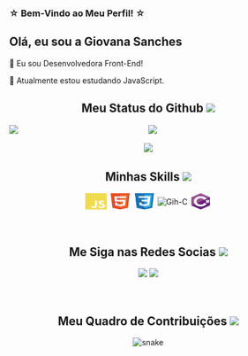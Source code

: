 ### ☆ Bem-Vindo ao Meu Perfil! ☆

## Olá, eu sou a Giovana Sanches 

🌱 Eu sou Desenvolvedora Front-End!

🌿 Atualmente estou estudando JavaScript.

<h2 align="center">
  Meu Status do Github <img src="https://media.giphy.com/media/VgCDAzcKvsR6OM0uWg/giphy.gif" width="50">
</h2>

<p align = "center">
  <img align="left" src="https://github-readme-stats.vercel.app/api?username=Gih2139Sanches&show_icons=true&theme=tokyonight&line_height=27">
  <img src="https://github-readme-stats.vercel.app/api/top-langs/?username=Gih2139Sanches&theme=tokyonight">
</p>

<p align = "center">
 <img src="https://activity-graph.herokuapp.com/graph?username=Gih2139Sanches&theme=redical">
</p> 

<h2 align="center"> Minhas Skills <img src="https://github.com/ritik307/ritik307/blob/main/images/laptop.gif" width="50"></h2>

  <div align="center">
  <img align="center" alt="Gih-Js" height="30" width="40" src="https://raw.githubusercontent.com/devicons/devicon/master/icons/javascript/javascript-plain.svg">
  <img align="center" alt="Gih-HTML" height="30" width="40" src="https://raw.githubusercontent.com/devicons/devicon/master/icons/html5/html5-original.svg">
  <img align="center" alt="Gih-CSS" height="30" width="40" src="https://raw.githubusercontent.com/devicons/devicon/master/icons/css3/css3-original.svg">
  <img align="center" alt="Gih-C" height="30" width="40" src="https://cdn.jsdelivr.net/gh/devicons/devicon/icons/c/c-original.svg" />
  <img align="center" alt="Gih-Csharp" height="30" width="40" src="https://raw.githubusercontent.com/devicons/devicon/master/icons/csharp/csharp-original.svg">
</div>

  </br>
  </br>
  
<h2 align="center"> Me Siga nas Redes Socias <img src="https://media0.giphy.com/media/jqNPzdTTxQfOgOqpO4/source.gif" width="50"></h2>

  <div align="center"> 
  <a href="https://www.instagram.com/giovana_sanch/?hl=pt-br" target="_blank"><img src="https://img.shields.io/badge/-Instagram-%23E4405F?style=for-the-badge&logo=instagram&logoColor=white" target="_blank"></a> 
  <a href="https://www.linkedin.com/in/giovana-sanches-clemente-86041b196/" target="_blank"><img src="https://img.shields.io/badge/-LinkedIn-%230077B5?style=for-the-badge&logo=linkedin&logoColor=white" target="_blank"></a> 
  </div>
  
  </br>
  </br>
  
 <h2 align="center">
  Meu Quadro de Contribuições <img src="https://media.giphy.com/media/xUA7aZeLE2e0P7Znz2/giphy.gif" width="50">
</h2>
<p align="center">
  <img src="https://github.com/Gih2139Sanches/Gih2139Sanches/blob/output/github-contribution-grid-snake.svg" alt="snake"></center>
</p>
